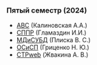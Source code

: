 ### Пятый семестр (2024)

- [АВС](https://github.com/JankLumin/BSUIR-Labs/tree/semester-5/AVS) (Калиновская А.А.)
- [СППР](https://github.com/JankerPlay/BSUIR-Labs/tree/semester-5/SPPR) (Гламаздин И.И.)
- [МДиСУБД](https://github.com/JankerPlay/BSUIR-Labs/tree/semester-5/MDSYBD) (Плиска В. С.)
- [ОСиСП](https://github.com/JankerPlay/BSUIR-Labs/tree/semester-5/OSISP) (Гриценко Н. Ю.)
- [СТРweb](https://github.com/JankLumin/BSUIR-Labs/tree/semester-5/STRweb) (Жвакина А. В.)
